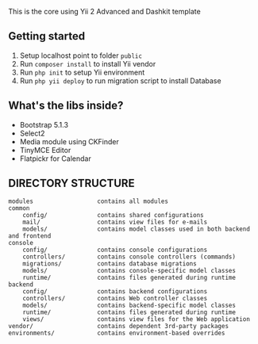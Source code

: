 This is the core using Yii 2 Advanced and Dashkit template

## Getting started

1. Setup localhost point to folder `public`
2. Run `composer install` to install Yii vendor
3. Run `php init` to setup Yii environment
4. Run `php yii deploy` to run migration script to install Database

## What's the libs inside?

- Bootstrap 5.1.3
- Select2
- Media module using CKFinder
- TinyMCE Editor
- Flatpickr for Calendar

## DIRECTORY STRUCTURE

```
modules                  contains all modules
common
    config/              contains shared configurations
    mail/                contains view files for e-mails
    models/              contains model classes used in both backend and frontend    
console
    config/              contains console configurations
    controllers/         contains console controllers (commands)
    migrations/          contains database migrations
    models/              contains console-specific model classes
    runtime/             contains files generated during runtime
backend
    config/              contains backend configurations
    controllers/         contains Web controller classes
    models/              contains backend-specific model classes
    runtime/             contains files generated during runtime
    views/               contains view files for the Web application
vendor/                  contains dependent 3rd-party packages
environments/            contains environment-based overrides
```
